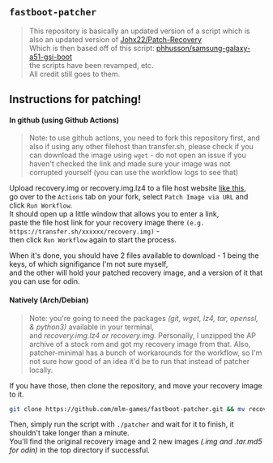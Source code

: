 ## `fastboot-patcher`
> This repository is basically an updated version of a script which is also an updated version of [Johx22/Patch-Recovery](https://github.com/Johx22/Patch-recovery)  
> Which is then based off of this script: [phhusson/samsung-galaxy-a51-gsi-boot](https://github.com/phhusson/samsung-galaxy-a51-gsi-boot)  
> the scripts have been revamped, etc.  
> All credit still goes to them.

## Instructions for patching!
#### In github (using Github Actions)
> Note: to use github actions, you need to fork this repository first, and also if using any other filehost than transfer.sh, please check if you can download the image using `wget` - do not open an issue if you haven't checked the link and made sure your image was not corrupted yourself (you can use the workflow logs to see that)

Upload recovery.img or recovery.img.lz4 to a file host website [like this](https://transfer.sh),  
go over to the `Actions` tab on your fork, select `Patch Image via URL` and click `Run Workflow`.  
It should open up a little window that allows you to enter a link,  
paste the file host link for your recovery image there
`(e.g. https://transfer.sh/xxxxxx/recovery.img)` -  
then click `Run Workflow` again to start the process.  

When it's done, you should have 2 files available to download - 1 being the keys, of which signifigance I'm not sure myself,  
and the other will hold your patched recovery image, and a version of it that you can use for odin.

#### Natively (Arch/Debian)
> Note: you're going to need the packages *(git, wget, lz4, tar, openssl, & python3)* available in your terminal,  
> and *recovery.img.lz4 or recovery.img.* Personally, I unzipped the AP archive of a stock rom and got my recovery image from that.
> Also, patcher-minimal has a bunch of workarounds for the workflow, so I'm not sure how good of an idea it'd be to run that instead of patcher locally.

If you have those, then clone the repository, and move your recovery image to it.
```bash
git clone https://github.com/mlm-games/fastboot-patcher.git && mv recovery.img.lz4 ./fastboot-patcher/ && cd fastboot-patcher
```
Then, simply run the script with `./patcher` and wait for it to finish, it shouldn't take longer than a minute.  
You'll find the original recovery image and 2 new images *(.img and .tar.md5 for odin)* in the top directory if successful.
